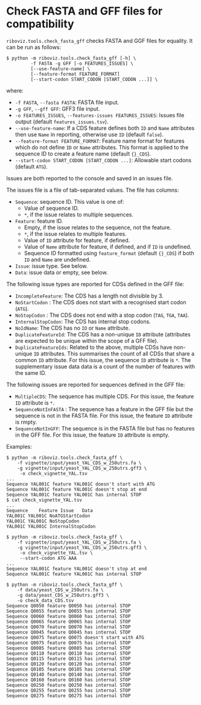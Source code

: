 # Check FASTA and GFF files for compatibility

`riboviz.tools.check_fasta_gff` checks FASTA and GGF files for equality. It can be run as follows:

```console
$ python -m riboviz.tools.check_fasta_gff [-h] \
         -f FASTA -g GFF [-o FEATURES_ISSUES] \
         [--use-feature-name] \
         [--feature-format FEATURE_FORMAT]
         [--start-codon START_CODON [START_CODON ...]] \
```

where:

* `-f FASTA`, `--fasta FASTA`: FASTA file input.
* `-g GFF`, `--gff GFF`: GFF3 file input.
* `-o FEATURES_ISSUES`, `--features-issues FEATURES_ISSUES`: Issues file output (default `features_issues.tsv`).
* `--use-feature-name`: If a CDS feature defines both `ID` and `Name` attributes then use `Name` in reporting, otherwise use `ID` (default `false`).
* `--feature-format FEATURE_FORMAT`: Feature name format for features which do not define `ID` or `Name` attributes. This format is applied to the sequence ID to create a feature name (default `{}_CDS`).
* `--start-codon START_CODON [START_CODON ...]`: Allowable start codons (default `ATG`).

Issues are both reported to the console and saved in an issues file.

The issues file is a file of tab-separated values. The file has columns:

* `Sequence`: sequence ID. This value is one of:
  - Value of sequence ID.
  - `*`, if the issue relates to multiple sequences.
* `Feature`: feature ID.
  - Empty, if the issue relates to the sequence, not the feature.
  - `*`, if the issue relates to multiple features.          
  - Value of `ID` attribute for feature, if defined.
  - Value of `Name` attribute for feature, if defined, and if `ID` is undefined.
  - Sequence ID formatted using `feature_format` (default `{}_CDS`) if both `ID` and `Name` are undefined.
* `Issue`: issue type. See below.
* `Data`: issue data or empty, see below.

The following issue types are reported for CDSs defined in the GFF file:

* `IncompleteFeature`: The CDS has a length not divisible by 3.
* `NoStartCodon` : The CDS does not start with a recognised start codon (`ATG`).
* `NoStopCodon` : The CDS does not end with a stop codon (`TAG`, `TGA`, `TAA`).
* `InternalStopCodon`: The CDS has internal stop codons.
* `NoIdName`: The CDS has no `ID` or `Name` attribute.
* `DuplicateFeatureId`: The CDS has a non-unique `ID` attribute (attributes are expected to be unique within the scope of a GFF file).
* `DuplicateFeatureIds`: Related to the above, multiple CDSs have non-unique `ID` attributes. This summarises the count of all CDSs that share a common `ID` attribute. For this issue, the sequence `ID` attribute is `*`. The supplementary issue data data is a count of the number of features with the same ID.

The following issues are reported for sequences defined in the GFF file:

* `MultipleCDS`: The sequence has multiple CDS. For this issue, the feature `ID` attribute is `*`.
* `SequenceNotInFASTA` : The sequence has a feature in the GFF file but the sequence is not in the FASTA file. For this issue, the feature `ID` attribute is rmpty.
* `SequenceNotInGFF`: The sequence is in the FASTA file but has no features in the GFF file. For this issue, the feature `ID` attribute is empty.

Examples:

```console
$ python -m riboviz.tools.check_fasta_gff \
    -f vignette/input/yeast_YAL_CDS_w_250utrs.fa \
    -g vignette/input/yeast_YAL_CDS_w_250utrs.gff3 \
     -o check_vignette_YAL.tsv
...
Sequence YAL001C feature YAL001C doesn't start with ATG
Sequence YAL001C feature YAL001C doesn't stop at end
Sequence YAL001C feature YAL001C has internal STOP
$ cat check_vignette_YAL.tsv 
...
Sequence	Feature	Issue	Data
YAL001C	YAL001C	NoATGStartCodon	
YAL001C	YAL001C	NoStopCodon	
YAL001C	YAL001C	InternalStopCodon	
```
```console
$ python -m riboviz.tools.check_fasta_gff \
    -f vignette/input/yeast_YAL_CDS_w_250utrs.fa \
    -g vignette/input/yeast_YAL_CDS_w_250utrs.gff3 \
     -o check_vignette_YAL.tsv \
     --start-codon ATG AAA
...
Sequence YAL001C feature YAL001C doesn't stop at end
Sequence YAL001C feature YAL001C has internal STOP
```
```console
$ python -m riboviz.tools.check_fasta_gff \
    -f data/yeast_CDS_w_250utrs.fa \
    -g data/yeast_CDS_w_250utrs.gff3 \
    -o check_data_CDS.tsv
Sequence Q0050 feature Q0050 has internal STOP
Sequence Q0055 feature Q0055 has internal STOP
Sequence Q0060 feature Q0060 has internal STOP
Sequence Q0065 feature Q0065 has internal STOP
Sequence Q0070 feature Q0070 has internal STOP
Sequence Q0045 feature Q0045 has internal STOP
Sequence Q0075 feature Q0075 doesn't start with ATG
Sequence Q0075 feature Q0075 has internal STOP
Sequence Q0085 feature Q0085 has internal STOP
Sequence Q0110 feature Q0110 has internal STOP
Sequence Q0115 feature Q0115 has internal STOP
Sequence Q0120 feature Q0120 has internal STOP
Sequence Q0105 feature Q0105 has internal STOP
Sequence Q0140 feature Q0140 has internal STOP
Sequence Q0160 feature Q0160 has internal STOP
Sequence Q0250 feature Q0250 has internal STOP
Sequence Q0255 feature Q0255 has internal STOP
Sequence Q0275 feature Q0275 has internal STOP
```
